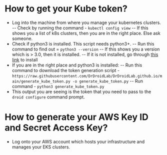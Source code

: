 # How to get your Kube token?

- Log into the machine from where you manage your kubernetes clusters. 
-- Check by running the command - `kubectl config view`
-- If this shows you a list of k8s clusters, then you are in the right place. Else ask someone.
- Check if python3 is installed. This script needs python3+. 
-- Run this command to find out = `python3 --version` 
-- If this shows you a version which is > 3.0, then it is installed. 
-- If it is not installed, go through [this link](https://www.python.org/downloads/) to install
- If you are in the right place and python3 is installed:
-- Run this command to download the token generation script - `https://raw.githubusercontent.com/DrDroidLab/DrDroidLab.github.io/main/generate_kube_token.py -o generate_kube_token.py`
-- Run command - `python3 generate_kube_token.py`
- This output you are seeing is the token that you need to pass to the `droid configure` command prompt.

# How to generate your AWS Key ID and Secret Access Key?
- Log onto your AWS account which hosts your infrastructure and manages your EKS clusters.
